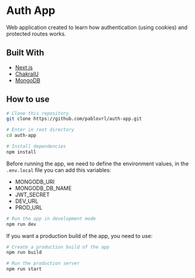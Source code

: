 # Auth App

Web application created to learn how authentication (using cookies) and protected routes works.

## Built With

- [Next.js]()
- [ChakraIU]()
- [MongoDB]()

## How to use

```bash
# Clone this repository
git clone https://github.com/pablovrl/auth-app.git

# Enter in root directory
cd auth-app

# Install dependencies
npm install
```

Before running the app, we need to define the environment values, in the `.env.local` file you can add this variables:

- MONGODB_URI
- MONGODB_DB_NAME
- JWT_SECRET
- DEV_URL
- PROD_URL

```bash
# Run the app in development mode
npm run dev
```

If you want a production build of the app, you need to use:

```bash
# Create a production build of the app
npm run build

# Run the production server
npm run start
```

